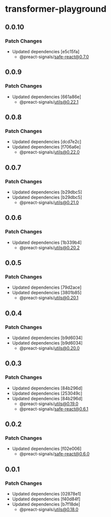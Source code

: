 # transformer-playground

## 0.0.10

### Patch Changes

- Updated dependencies [e5c15fa]
  - @preact-signals/safe-react@0.7.0

## 0.0.9

### Patch Changes

- Updated dependencies [661a86e]
  - @preact-signals/utils@0.22.1

## 0.0.8

### Patch Changes

- Updated dependencies [dcd7e2c]
- Updated dependencies [f706a6e]
  - @preact-signals/utils@0.22.0

## 0.0.7

### Patch Changes

- Updated dependencies [b29dbc5]
- Updated dependencies [b29dbc5]
  - @preact-signals/utils@0.21.0

## 0.0.6

### Patch Changes

- Updated dependencies [1b339b4]
  - @preact-signals/utils@0.20.2

## 0.0.5

### Patch Changes

- Updated dependencies [79d2ace]
- Updated dependencies [3801b85]
  - @preact-signals/utils@0.20.1

## 0.0.4

### Patch Changes

- Updated dependencies [b9d6034]
- Updated dependencies [b9d6034]
  - @preact-signals/utils@0.20.0

## 0.0.3

### Patch Changes

- Updated dependencies [84b296d]
- Updated dependencies [253049c]
- Updated dependencies [84b296d]
  - @preact-signals/utils@0.19.0
  - @preact-signals/safe-react@0.6.1

## 0.0.2

### Patch Changes

- Updated dependencies [f02e006]
  - @preact-signals/safe-react@0.6.0

## 0.0.1

### Patch Changes

- Updated dependencies [02878e1]
- Updated dependencies [f40d84f]
- Updated dependencies [b7f18de]
  - @preact-signals/utils@0.18.0
